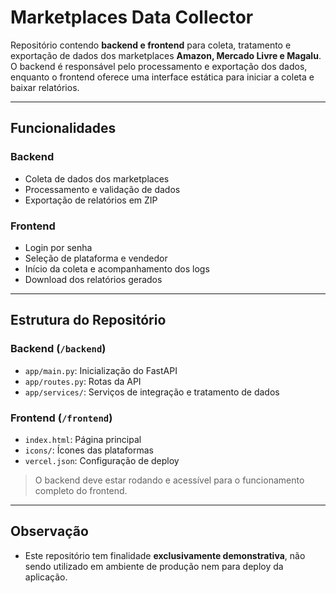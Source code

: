 # Marketplaces Data Collector

Repositório contendo **backend e frontend** para coleta, tratamento e exportação de dados dos marketplaces **Amazon, Mercado Livre e Magalu**. O backend é responsável pelo processamento e exportação dos dados, enquanto o frontend oferece uma interface estática para iniciar a coleta e baixar relatórios.

---

## Funcionalidades

### Backend
- Coleta de dados dos marketplaces  
- Processamento e validação de dados  
- Exportação de relatórios em ZIP  

### Frontend
- Login por senha  
- Seleção de plataforma e vendedor  
- Início da coleta e acompanhamento dos logs  
- Download dos relatórios gerados  

---

## Estrutura do Repositório

### Backend (`/backend`)
- `app/main.py`: Inicialização do FastAPI  
- `app/routes.py`: Rotas da API  
- `app/services/`: Serviços de integração e tratamento de dados  

### Frontend (`/frontend`)
- `index.html`: Página principal  
- `icons/`: Ícones das plataformas  
- `vercel.json`: Configuração de deploy  

> O backend deve estar rodando e acessível para o funcionamento completo do frontend.

---

## Observação
- Este repositório tem finalidade **exclusivamente demonstrativa**, não sendo utilizado em ambiente de produção nem para deploy da aplicação.  
